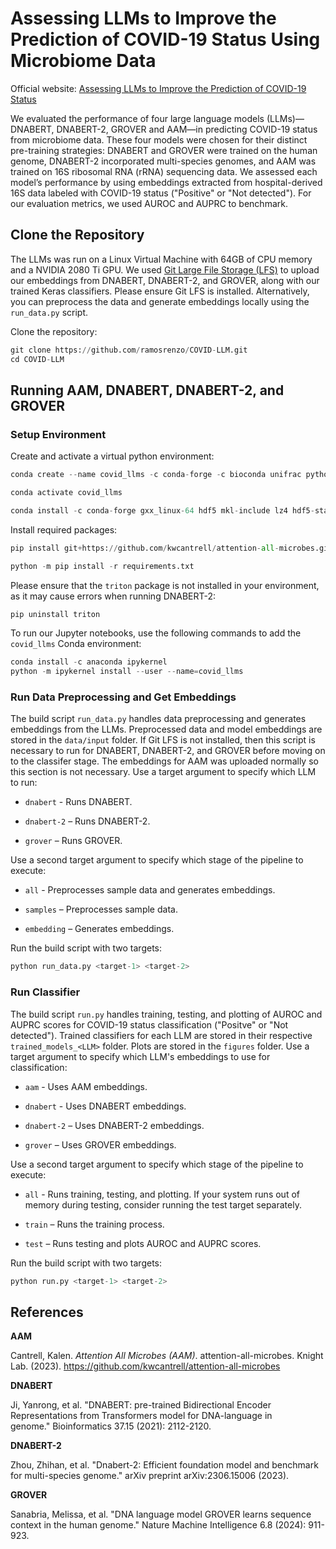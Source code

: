 # Assessing LLMs to Improve the Prediction of COVID-19 Status Using Microbiome Data
Official website: <a href="https://ramosrenzo.github.io/COVID-LLM/">Assessing LLMs to Improve the Prediction of COVID-19 Status</a>

We evaluated the performance of four large language models (LLMs)—DNABERT, DNABERT-2, GROVER and AAM—in predicting COVID-19 status
from microbiome data. These four models were chosen for their
distinct pre-training strategies: DNABERT and GROVER were trained on the
human genome, DNABERT-2 incorporated multi-species genomes, and AAM
was trained on 16S ribosomal RNA (rRNA) sequencing data. We assessed
each model’s performance by using embeddings extracted from
hospital-derived 16S data labeled with COVID-19 status ("Positive" or "Not detected"). For our evaluation metrics, we used AUROC and AUPRC to benchmark.


## Clone the Repository
The LLMs was run on a Linux Virtual Machine with 64GB of CPU memory and a NVIDIA 2080 Ti GPU. We used <a href="https://git-lfs.com/" target="_blank" rel="noopener noreferrer">Git Large File Storage (LFS)</a> to upload our embeddings from DNABERT, DNABERT-2, and GROVER, along with our trained Keras classifiers. Please ensure Git LFS is installed. Alternatively, you can preprocess the data and generate embeddings locally using the `run_data.py` script.

Clone the repository:
```python
git clone https://github.com/ramosrenzo/COVID-LLM.git
cd COVID-LLM
```

## Running AAM, DNABERT, DNABERT-2, and GROVER

### Setup Environment

Create and activate a virtual python environment:

```python
conda create --name covid_llms -c conda-forge -c bioconda unifrac python=3.9 cython

conda activate covid_llms

conda install -c conda-forge gxx_linux-64 hdf5 mkl-include lz4 hdf5-static libcblas liblapacke make
```

Install required packages:

```python
pip install git+https://github.com/kwcantrell/attention-all-microbes.git@capstone-2025

python -m pip install -r requirements.txt
```

Please ensure that the `triton` package is not installed in your environment, as it may cause errors when running DNABERT-2:

```python
pip uninstall triton
```

To run our Jupyter notebooks, use the following commands to add the `covid_llms` Conda environment:

```python
conda install -c anaconda ipykernel
python -m ipykernel install --user --name=covid_llms
```

### Run Data Preprocessing and Get Embeddings
The build script `run_data.py` handles data preprocessing and generates embeddings from the LLMs. Preprocessed data and model embeddings are stored in the `data/input` folder. If Git LFS is not installed, then this script is necessary to run for DNABERT, DNABERT-2, and GROVER before moving on to the classifer stage. The embeddings for AAM was uploaded normally so this section is not necessary. Use a target argument to specify which LLM to run:

- `dnabert` - Runs DNABERT.

- `dnabert-2` – Runs DNABERT-2.

- `grover` – Runs GROVER.

Use a second target argument to specify which stage of the pipeline to execute:

- `all` - Preprocesses sample data and generates embeddings.

- `samples` – Preprocesses sample data.

- `embedding` – Generates embeddings.

Run the build script with two targets:

```python
python run_data.py <target-1> <target-2>
```

### Run Classifier
The build script `run.py` handles training, testing, and plotting of AUROC and AUPRC scores for COVID-19 status classification ("Positve" or "Not detected"). Trained classifiers for each LLM are stored in their respective `trained_models_<LLM>` folder. Plots are stored in the `figures` folder. Use a target argument to specify which LLM's embeddings to use for classification:
- `aam` - Uses AAM embeddings.

- `dnabert` - Uses DNABERT embeddings.

- `dnabert-2` – Uses DNABERT-2 embeddings.

- `grover` – Uses GROVER embeddings.

Use a second target argument to specify which stage of the pipeline to execute:

- `all` - Runs training, testing, and plotting. If your system runs out of memory during testing, consider running the test target separately.

- `train` – Runs the training process.

- `test` – Runs testing and plots AUROC and AUPRC scores.

Run the build script with two targets:

```python
python run.py <target-1> <target-2>
```

## References
**AAM**

Cantrell, Kalen. _Attention All Microbes (AAM)_. attention-all-microbes. Knight Lab. (2023). https://github.com/kwcantrell/attention-all-microbes

**DNABERT**

Ji, Yanrong, et al. "DNABERT: pre-trained Bidirectional Encoder Representations from Transformers model for DNA-language in genome." Bioinformatics 37.15 (2021): 2112-2120.

**DNABERT-2**

Zhou, Zhihan, et al. "Dnabert-2: Efficient foundation model and benchmark for multi-species genome." arXiv preprint arXiv:2306.15006 (2023).

**GROVER**

Sanabria, Melissa, et al. "DNA language model GROVER learns sequence context in the human genome." Nature Machine Intelligence 6.8 (2024): 911-923.